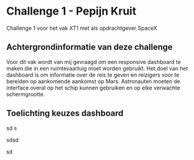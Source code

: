 # Challenge 1 - Pepijn Kruit
 Challenge 1 voor het vak XT1 met als opdrachtgever SpaceX

## Achtergrondinformatie van deze challenge
Voor dit vak wordt van mij gevraagd om een responsive dashboard te maken die in een ruimtevaartuig moet worden gebruikt. Het doel van het dashboard is om informatie over de reis te geven en reizigers voor te bereiden op
aankomende aankomst op Mars. Astronauten moeten de interface overal op
het schip kunnen gebruiken en op elke verwachte schermgrootte.

## Toelichting keuzes dashboard
sd
s

sdsd


sd